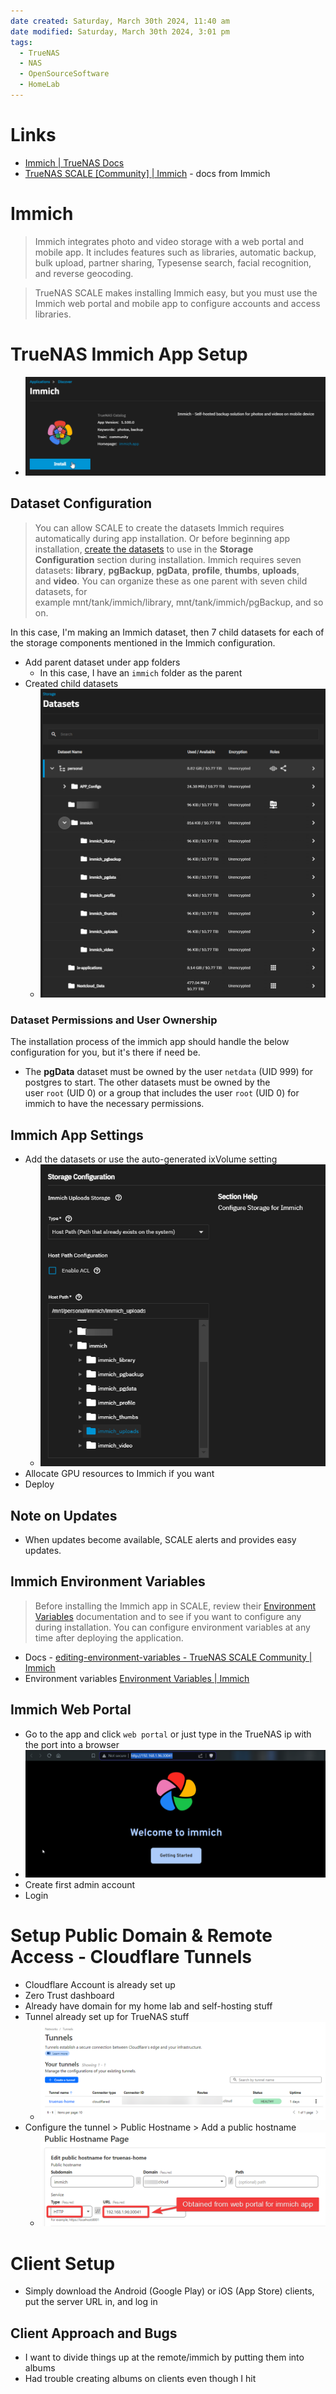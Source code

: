 ```yaml
---
date created: Saturday, March 30th 2024, 11:40 am
date modified: Saturday, March 30th 2024, 3:01 pm
tags:
  - TrueNAS
  - NAS
  - OpenSourceSoftware
  - HomeLab
---
```


# Links
- [Immich | TrueNAS Docs](https://www.truenas.com/docs/scale/scaletutorials/apps/communityapps/immich/)
- [TrueNAS SCALE [Community] | Immich](https://immich.app/docs/install/truenas) - docs from Immich
# Immich

> Immich integrates photo and video storage with a web portal and mobile app. It includes features such as libraries, automatic backup, bulk upload, partner sharing, Typesense search, facial recognition, and reverse geocoding.

>TrueNAS SCALE makes installing Immich easy, but you must use the Immich web portal and mobile app to configure accounts and access libraries.
# TrueNAS Immich App Setup
- ![](_attachments/TrueNAS%20Immich%20Setup/IMG-20240624195831437.png)
## Dataset Configuration
> You can allow SCALE to create the datasets Immich requires automatically during app installation. Or before beginning app installation, [create the datasets](https://www.truenas.com/docs/scale/scaletutorials/datasets/datasetsscale/) to use in the **Storage Configuration** section during installation. Immich requires seven datasets: **library**, **pgBackup**, **pgData**, **profile**, **thumbs**, **uploads**, and **video**. You can organize these as one parent with seven child datasets, for example mnt/tank/immich/library, mnt/tank/immich/pgBackup, and so on.

In this case, I'm making an Immich dataset, then 7 child datasets for each of the storage components mentioned in the Immich configuration.

- Add parent dataset under app folders
	- In this case, I have an `immich` folder as the parent
- Created child datasets
	- ![](_attachments/TrueNAS%20Immich%20Setup/IMG-20240624195831565.png)
### Dataset Permissions and User Ownership
The installation process of the immich app should handle the below configuration for you, but it's there if need be.

- The **pgData** dataset must be owned by the user `netdata` (UID 999) for postgres to start. The other datasets must be owned by the user `root` (UID 0) or a group that includes the user `root` (UID 0) for immich to have the necessary permissions.
## Immich App Settings
- Add the datasets or use the auto-generated ixVolume setting
	- ![](_attachments/TrueNAS%20Immich%20Setup/IMG-20240624195831636.png)
- Allocate GPU resources to Immich if you want
- Deploy
## Note on Updates
- When updates become available, SCALE alerts and provides easy updates.
## Immich Environment Variables
> Before installing the Immich app in SCALE, review their [Environment Variables](https://documentation.immich.app/docs/install/environment-variables) documentation and to see if you want to configure any during installation. You can configure environment variables at any time after deploying the application.

- Docs - [editing-environment-variables - TrueNAS SCALE Community | Immich](https://immich.app/docs/install/truenas#editing-environment-variables)
- Environment variables [Environment Variables | Immich](https://immich.app/docs/install/environment-variables)

## Immich Web Portal
- Go to the app and click `web portal` or just type in the TrueNAS ip with the port into a browser
- ![](_attachments/TrueNAS%20Immich%20Setup/IMG-20240624195831710.png)
- Create first admin account
- Login
# Setup Public Domain & Remote Access - Cloudflare Tunnels
- Cloudflare Account is already set up
- Zero Trust dashboard
- Already have domain for my home lab and self-hosting stuff
- Tunnel already set up for TrueNAS stuff
	- ![](IMG-20240330143721928.png)
- Configure the tunnel > Public Hostname > Add a public hostname
	- ![](IMG-20240330144535924.png)
# Client Setup
- Simply download the Android (Google Play) or iOS (App Store) clients, put the server URL in, and log in
## Client Approach and Bugs
- I want to divide things up at the remote/immich by putting them into albums
- Had trouble creating albums on clients even though I hit 